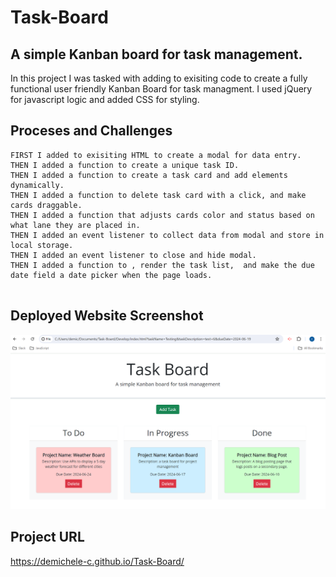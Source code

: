 # Task-Board

## A simple Kanban board for task management.
In this project I was tasked with adding to exisiting code to create a fully functional user friendly Kanban Board for task managment. I used jQuery for javascript logic and added CSS for styling. 
## Proceses and Challenges 

```
FIRST I added to exisiting HTML to create a modal for data entry.
THEN I added a function to create a unique task ID.
THEN I added a function to create a task card and add elements dynamically.
THEN I added a function to delete task card with a click, and make cards draggable.
THEN I added a function that adjusts cards color and status based on what lane they are placed in.
THEN I added an event listener to collect data from modal and store in local storage.
THEN I added an event listener to close and hide modal.
THEN I added a function to , render the task list,  and make the due date field a date picker when the page loads.


```
## Deployed Website Screenshot

![Deployed Website](Assets/Kanban-Board.png)


## Project URL
https://demichele-c.github.io/Task-Board/


